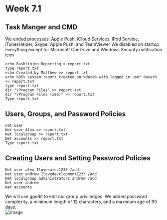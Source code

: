 # Week 7.1

## Task Manger and CMD
We ended processes: Apple Push, iCloud Services, iPod Service, iTunesHelper, Skype, Apple Push, and TeamViewer
We disabled on startup everything except for Microsoft OneDrive and Windows Security notification icon

```console  
echo Bashlining Reporting > report.txt
type report.txt
echo Created by Matthew >> report.txt
echo %OS% system report created on %date% with logged in user %user% >> report.txt       
type report.txt                                                                
dir "\Program Files" >> report.txt
dir "\Program Files (x86)" >> report.txt
Type report.txt
```

## Users, Groups, and Password Policies
```console
net user
Net user Alex >> report.txt
Net localgroup >> report.txt
Net accounts >> report.txt
Type report.txt
```

## Creating Users and Setting Passwrod Policies
```console
Net user alex Ilovesales123! /add
Net user andrew Ilovedevelopment123! /add
Net localgroup administrators andrew /add
Net user andrew
Net accounts
```
We will use gpedit to edit our group priviledges. We added password complexity, a minimum length of 12 characters, and a maximum age of 90 days.\
![image](https://github.com/Tapjelly/Windows_Labs/blob/images/Week7_image1.png)
